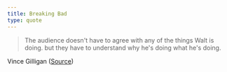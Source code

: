 ```yaml
---
title: Breaking Bad
type: quote
---
```


<blockquote>
    <p>
        The audience doesn't have to agree with any of the things Walt is doing. but they have to understand why he's doing what he's doing.
    </p>
</blockquote>

<p class="cite">Vince Gilligan (<a href="https://youtu.be/sbMgYMY9Ryw">Source</a>)</p>
